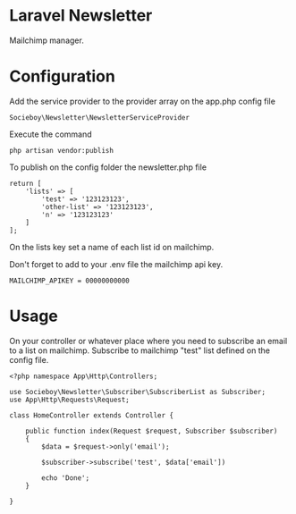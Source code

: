 # Laravel Newsletter
Mailchimp manager.

# Configuration 

Add the service provider to the provider array on the app.php config file
```
Socieboy\Newsletter\NewsletterServiceProvider
```

Execute the command
```
php artisan vendor:publish
```

To publish on the config folder the newsletter.php file
```
return [
    'lists' => [
        'test' => '123123123',
        'other-list' => '123123123',
        'n' => '123123123'
    ]
];
```
On the lists key set a name of each list id on mailchimp.

Don't forget to add to your .env file the mailchimp api key.

```
MAILCHIMP_APIKEY = 00000000000
```


# Usage

On your controller or whatever place where you need to subscribe an email to a list on mailchimp.
Subscribe to mailchimp "test" list defined on the config file.
```
<?php namespace App\Http\Controllers;

use Socieboy\Newsletter\Subscriber\SubscriberList as Subscriber;
use App\Http\Requests\Request;

class HomeController extends Controller {

	public function index(Request $request, Subscriber $subscriber)
	{
		$data = $request->only('email');
	    
		$subscriber->subscribe('test', $data['email'])
	    
		echo 'Done';
	}

}

```
